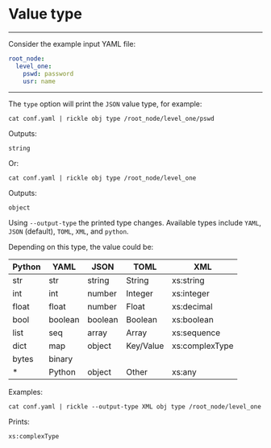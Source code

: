 # Value type 

---

Consider the example input YAML file:

```yaml title="conf.yaml" linenums="1"
root_node:
  level_one:
    pswd: password
    usr: name
```


---

The ``type`` option will print the `JSON` value type, for example:

```shell
cat conf.yaml | rickle obj type /root_node/level_one/pswd
```

Outputs:

```text
string
```


Or:

```shell
cat conf.yaml | rickle obj type /root_node/level_one
```

Outputs:

```text
object
```

Using ``--output-type`` the printed type changes. Available types include ``YAML``, ``JSON`` (default), ``TOML``, ``XML``, and ``python``.

Depending on this type, the value could be:


   | Python | YAML      | JSON     | TOML       | XML                 |
   |--------|-----------|----------|------------|---------------------|
   | str    | str       | string   | String     | xs:string           |
   | int    | int       | number   | Integer    | xs:integer          |
   | float  | float     | number   | Float      | xs:decimal          |
   | bool   | boolean   | boolean  | Boolean    | xs:boolean          |
   | list   | seq       | array    | Array      | xs:sequence         |
   | dict   | map       | object   | Key/Value  | xs:complexType      |
   | bytes  | binary    |          |            |                     |
   | *      | Python    | object   | Other      | xs:any              |

Examples:

```shell
cat conf.yaml | rickle --output-type XML obj type /root_node/level_one
```

Prints:

```text
xs:complexType
```
